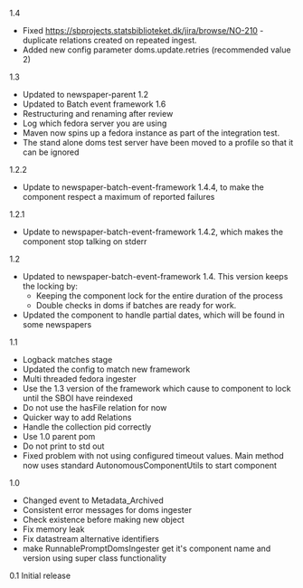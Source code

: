 1.4
* Fixed https://sbprojects.statsbiblioteket.dk/jira/browse/NO-210 - duplicate relations created on repeated ingest.
* Added new config parameter doms.update.retries (recommended value 2)

1.3
* Updated to newspaper-parent 1.2
* Updated to Batch event framework 1.6
* Restructuring and renaming after review
* Log which fedora server you are using
* Maven now spins up a fedora instance as part of the integration test.
* The stand alone doms test server have been moved to a profile so that it can be ignored

1.2.2
* Update to newspaper-batch-event-framework 1.4.4, to make the component respect a maximum of reported failures

1.2.1
* Update to newspaper-batch-event-framework 1.4.2, which makes the component stop talking on stderr

1.2
* Updated to newspaper-batch-event-framework 1.4. This version keeps the locking by:
  - Keeping the component lock for the entire duration of the process
  - Double checks in doms if batches are ready for work. 
* Updated the component to handle partial dates, which will be found in some newspapers

1.1
* Logback matches stage
* Updated the config to match new framework
* Multi threaded fedora ingester
* Use the 1.3 version of the framework which cause to component to lock until the SBOI have reindexed
* Do not use the hasFile relation for now
* Quicker way to add Relations
* Handle the collection pid correctly
* Use 1.0 parent pom
* Do not print to std out
* Fixed problem with not using configured timeout values. Main method now uses standard AutonomousComponentUtils to start component

1.0
* Changed event to Metadata_Archived
* Consistent error messages for doms ingester
* Check existence before making new object
* Fix memory leak
* Fix datastream alternative identifiers
* make RunnablePromptDomsIngester get it's component name and version using super class functionality

0.1
Initial release
